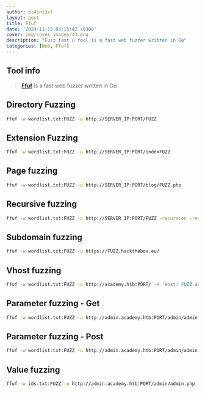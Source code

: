 ```yaml
---
author: pl4int3xt
layout: post
title: Ffuf
date: '2023-11-13 03:15:42 +0300'
cover: img/cover_images/43.png
description: "Fuzz fast u fool is a fast web fuzzer written in Go"
categories: [Web, Ffuf]
---
```


## Tool info
> **[Ffuf](https://github.com/ffuf/ffuf)** is a fast web fuzzer written in Go 

## Directory Fuzzing
```bash
ffuf -w wordlist.txt:FUZZ -u http://SERVER_IP:PORT/FUZZ
```

## Extension Fuzzing
```bash
ffuf -w wordlist.txt:FUZZ -u http://SERVER_IP:PORT/indexFUZZ
```

## Page fuzzing
```bash
ffuf -w wordlist.txt:FUZZ -u http://SERVER_IP:PORT/blog/FUZZ.php
```

## Recursive fuzzing
```bash
ffuf -w wordlist.txt:FUZZ -u http://SERVER_IP:PORT/FUZZ -recursion -recursion-depth 1 -e .php -v
```

## Subdomain fuzzing
```bash
ffuf -w wordlist.txt:FUZZ -u https://FUZZ.hackthebox.eu/
```

## Vhost fuzzing
```bash
ffuf -w wordlist.txt:FUZZ -u http://academy.htb:PORT/ -H 'Host: FUZZ.academy.htb' -fs xxx
```

## Parameter fuzzing - Get
```bash
ffuf -w wordlist.txt:FUZZ -u http://admin.academy.htb:PORT/admin/admin.php?FUZZ=key -fs xxx
```

## Parameter fuzzing - Post
```bash
ffuf -w wordlist.txt:FUZZ -u http://admin.academy.htb:PORT/admin/admin.php -X POST -d 'FUZZ=key' -H 'Content-Type: application/x-www-form-urlencoded' -fs xxx
```

## Value fuzzing
```bash
ffuf -w ids.txt:FUZZ -u http://admin.academy.htb:PORT/admin/admin.php -X POST -d 'id=FUZZ' -H 'Content-Type: application/x-www-form-urlencoded' -fs xxx
```